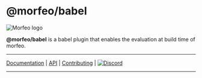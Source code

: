 # @morfeo/babel

![Morfeo logo](https://morfeo.dev/img/morfeo.png)

**@morfeo/babel** is a babel plugin that enables the evaluation at build time of morfeo.

---

[Documentation](https://morfeo.dev) | [API](https://github.com/morfeojs/morfeo) | [Contributing](https://github.com/morfeojs/morfeo/blob/main/CONTRIBUTING.md) | [![Discord](https://badgen.net/badge/icon/discord?icon=discord&label)](https://discord.gg/5hbsKMBRBh)

---
